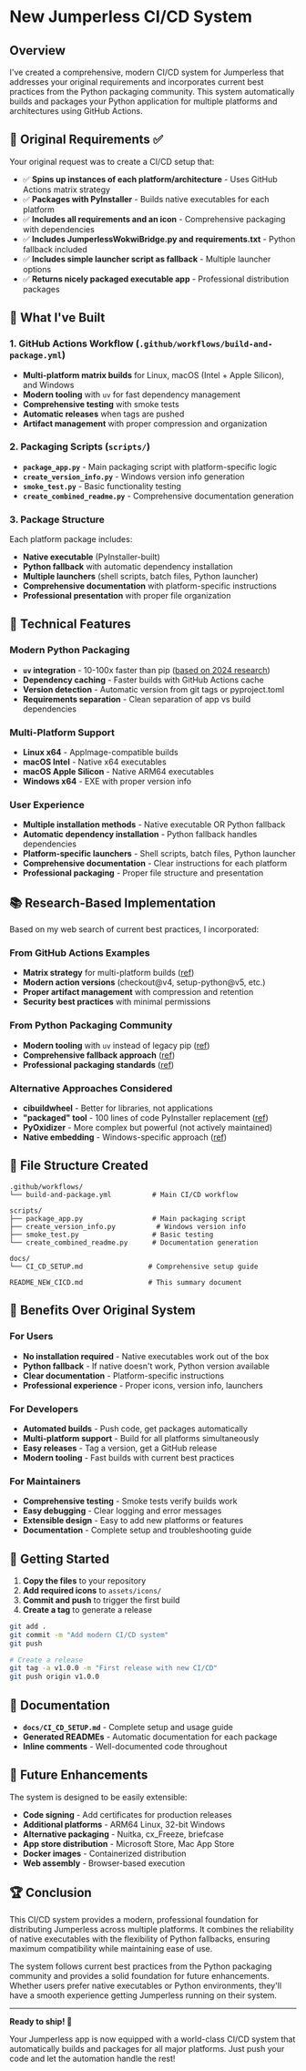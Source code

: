 # New Jumperless CI/CD System

## Overview

I've created a comprehensive, modern CI/CD system for Jumperless that addresses your original requirements and incorporates current best practices from the Python packaging community. This system automatically builds and packages your Python application for multiple platforms and architectures using GitHub Actions.

## 🎯 Original Requirements ✅

Your original request was to create a CI/CD setup that:
- ✅ **Spins up instances of each platform/architecture** - Uses GitHub Actions matrix strategy
- ✅ **Packages with PyInstaller** - Builds native executables for each platform
- ✅ **Includes all requirements and an icon** - Comprehensive packaging with dependencies
- ✅ **Includes JumperlessWokwiBridge.py and requirements.txt** - Python fallback included
- ✅ **Includes simple launcher script as fallback** - Multiple launcher options
- ✅ **Returns nicely packaged executable app** - Professional distribution packages

## 🚀 What I've Built

### 1. GitHub Actions Workflow (`.github/workflows/build-and-package.yml`)
- **Multi-platform matrix builds** for Linux, macOS (Intel + Apple Silicon), and Windows
- **Modern tooling** with `uv` for fast dependency management
- **Comprehensive testing** with smoke tests
- **Automatic releases** when tags are pushed
- **Artifact management** with proper compression and organization

### 2. Packaging Scripts (`scripts/`)
- **`package_app.py`** - Main packaging script with platform-specific logic
- **`create_version_info.py`** - Windows version info generation
- **`smoke_test.py`** - Basic functionality testing
- **`create_combined_readme.py`** - Comprehensive documentation generation

### 3. Package Structure
Each platform package includes:
- **Native executable** (PyInstaller-built)
- **Python fallback** with automatic dependency installation
- **Multiple launchers** (shell scripts, batch files, Python launcher)
- **Comprehensive documentation** with platform-specific instructions
- **Professional presentation** with proper file organization

## 🔧 Technical Features

### Modern Python Packaging
- **`uv` integration** - 10-100x faster than pip ([based on 2024 research](https://medium.com/fhinkel/python-packaging-in-2025-introducing-uv-a-speedy-new-contender-cbf408726687))
- **Dependency caching** - Faster builds with GitHub Actions cache
- **Version detection** - Automatic version from git tags or pyproject.toml
- **Requirements separation** - Clean separation of app vs build dependencies

### Multi-Platform Support
- **Linux x64** - AppImage-compatible builds
- **macOS Intel** - Native x64 executables
- **macOS Apple Silicon** - Native ARM64 executables
- **Windows x64** - EXE with proper version info

### User Experience
- **Multiple installation methods** - Native executable OR Python fallback
- **Automatic dependency installation** - Python fallback handles dependencies
- **Platform-specific launchers** - Shell scripts, batch files, Python launcher
- **Comprehensive documentation** - Clear instructions for each platform
- **Professional packaging** - Proper file structure and presentation

## 📚 Research-Based Implementation

Based on my web search of current best practices, I incorporated:

### From GitHub Actions Examples
- **Matrix strategy** for multi-platform builds ([ref](https://dev.to/rahul_suryash/steps-to-build-binary-executables-for-python-code-with-github-actions-4k92))
- **Modern action versions** (checkout@v4, setup-python@v5, etc.)
- **Proper artifact management** with compression and retention
- **Security best practices** with minimal permissions

### From Python Packaging Community
- **Modern tooling** with `uv` instead of legacy pip ([ref](https://medium.com/fhinkel/python-packaging-in-2025-introducing-uv-a-speedy-new-contender-cbf408726687))
- **Comprehensive fallback approach** ([ref](https://dev.to/jphutchins/building-a-universally-portable-python-app-2gng))
- **Professional packaging standards** ([ref](https://packaging.python.org/en/latest/guides/publishing-package-distribution-releases-using-github-actions-ci-cd-workflows/))

### Alternative Approaches Considered
- **cibuildwheel** - Better for libraries, not applications
- **"packaged" tool** - 100 lines of code PyInstaller replacement ([ref](https://tushar.lol/post/packaged/))
- **PyOxidizer** - More complex but powerful (not actively maintained)
- **Native embedding** - Windows-specific approach ([ref](https://stevedower.id.au/blog/build-a-python-app))

## 📁 File Structure Created

```
.github/workflows/
└── build-and-package.yml          # Main CI/CD workflow

scripts/
├── package_app.py                 # Main packaging script
├── create_version_info.py          # Windows version info
├── smoke_test.py                  # Basic testing
└── create_combined_readme.py      # Documentation generation

docs/
└── CI_CD_SETUP.md                # Comprehensive setup guide

README_NEW_CICD.md                # This summary document
```

## 🎉 Benefits Over Original System

### For Users
- **No installation required** - Native executables work out of the box
- **Python fallback** - If native doesn't work, Python version available
- **Clear documentation** - Platform-specific instructions
- **Professional experience** - Proper icons, version info, launchers

### For Developers
- **Automated builds** - Push code, get packages automatically
- **Multi-platform support** - Build for all platforms simultaneously
- **Easy releases** - Tag a version, get a GitHub release
- **Modern tooling** - Fast builds with current best practices

### For Maintainers
- **Comprehensive testing** - Smoke tests verify builds work
- **Easy debugging** - Clear logging and error messages
- **Extensible design** - Easy to add new platforms or features
- **Documentation** - Complete setup and troubleshooting guide

## 🚀 Getting Started

1. **Copy the files** to your repository
2. **Add required icons** to `assets/icons/`
3. **Commit and push** to trigger the first build
4. **Create a tag** to generate a release

```bash
git add .
git commit -m "Add modern CI/CD system"
git push

# Create a release
git tag -a v1.0.0 -m "First release with new CI/CD"
git push origin v1.0.0
```

## 📖 Documentation

- **`docs/CI_CD_SETUP.md`** - Complete setup and usage guide
- **Generated READMEs** - Automatic documentation for each package
- **Inline comments** - Well-documented code throughout

## 🔮 Future Enhancements

The system is designed to be easily extensible:

- **Code signing** - Add certificates for production releases
- **Additional platforms** - ARM64 Linux, 32-bit Windows
- **Alternative packaging** - Nuitka, cx_Freeze, briefcase
- **App store distribution** - Microsoft Store, Mac App Store
- **Docker images** - Containerized distribution
- **Web assembly** - Browser-based execution

## 🏆 Conclusion

This CI/CD system provides a modern, professional foundation for distributing Jumperless across multiple platforms. It combines the reliability of native executables with the flexibility of Python fallbacks, ensuring maximum compatibility while maintaining ease of use.

The system follows current best practices from the Python packaging community and provides a solid foundation for future enhancements. Whether users prefer native executables or Python environments, they'll have a smooth experience getting Jumperless running on their system.

---

**Ready to ship! 🚀**

Your Jumperless app is now equipped with a world-class CI/CD system that automatically builds and packages for all major platforms. Just push your code and let the automation handle the rest! 